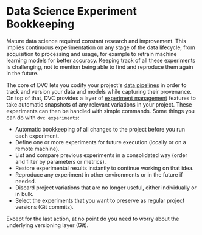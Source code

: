 # Data Science Experiment Bookkeeping

Mature data science required constant research and improvement. This implies
continuous experimentation on any stage of the data lifecycle, from acquisition
to processing and usage, for example to retrain machine learning models for
better accuracy. Keeping track of all these experiments is challenging, not to
mention being able to find and reproduce them again in the future.

The core of DVC lets you codify your project's
[data pipelines](/doc/user-guide/project-structure/pipelines-files) in order to
track and version your data and models while capturing their provenance. On top
of that, DVC provides a layer of
[experiment management](/doc/user-guide/experiment-management) features to take
automatic snapshots of any relevant variations in your project. These
<abbr>experiments</abbr> can then be handled with simple commands. Some things
you can do with `dvc experiments`:

- Automatic bookkeeping of all changes to the project before you run each
  experiment.
- Define one or more experiments for future execution (locally or on a remote
  machine).
- List and compare previous experiments in a consolidated way (order and filter
  by <abbr>parameters</abbr> or <abbr>metrics</abbr>).
- Restore experimental results instantly to continue working on that idea.
- Reproduce any experiment in other environments or in the future if needed.
- Discard project variations that are no longer useful, either individually or
  in bulk.
- Select the experiments that you want to preserve as regular project versions
  (Git commits).

Except for the last action, at no point do you need to worry about the
underlying versioning layer (Git).

